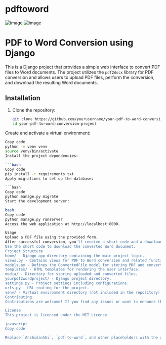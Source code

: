 # pdftoword
![image](https://github.com/Anshidanshi/pdftoword/assets/87684031/3d5ef5c9-94b3-43b5-a76a-79c6cd9b43e0)
![image](https://github.com/Anshidanshi/pdftoword/assets/87684031/e380bec0-2511-4419-b899-2422590a5f5f)


# PDF to Word Conversion using Django

This is a Django project that provides a simple web interface to convert PDF files to Word documents. The project utilizes the `pdf2docx` library for PDF conversion and allows users to upload PDF files, perform the conversion, and download the resulting Word documents.

## Installation

1. Clone the repository:

   ```bash
   git clone https://github.com/yourusername/your-pdf-to-word-conversion-project.git
   cd your-pdf-to-word-conversion-project
Create and activate a virtual environment:

```bash
Copy code
python -m venv venv
source venv/bin/activate
Install the project dependencies:

```bash
Copy code
pip install -r requirements.txt
Apply migrations to set up the database:

```bash
Copy code
python manage.py migrate
Start the development server:

bash
Copy code
python manage.py runserver
Access the web application at http://localhost:8000.

Usage
Upload a PDF file using the provided form.
After successful conversion, you'll receive a short code and a download link for the corresponding Word document.
Use the short code to download the converted Word document.
Project Structure
home/ - Django app directory containing the main project logic.
views.py - Contains views for PDF to Word conversion and related functionality.
models.py - Defines the ConvertedFile model for storing PDF and converted Word files.
templates/ - HTML templates for rendering the user interface.
media/ - Directory for storing uploaded and converted files.
yourpdf2wordproject/ - Django project directory.
settings.py - Project settings including configurations.
urls.py - URL routing for the project.
venv/ - Virtual environment directory (not included in the repository).
Contributing
Contributions are welcome! If you find any issues or want to enhance the project, feel free to create a pull request.

License
This project is licensed under the MIT License.

javascript
Copy code

Replace `Anshidanhhi`, `pdf-to-word`, and other placeholders with the appropriate information. Also, make sure to include your `LICENSE` file if you choose a different open-source license.

